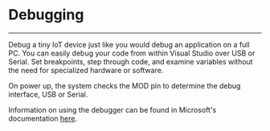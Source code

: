 # Debugging
---
Debug a tiny IoT device just like you would debug an application on a full PC. You can easily debug your code from within Visual Studio over USB or Serial. Set breakpoints, step through code, and examine variables without the need for specialized hardware or software.

On power up, the system checks the MOD pin to determine the debug interface, USB or Serial.

Information on using the debugger can be found in Microsoft's documentation [here](https://docs.microsoft.com/en-us/visualstudio/debugger/debugger-feature-tour?view=vs-2019).